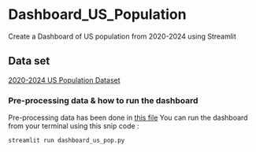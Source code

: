 # Dashboard_US_Population
Create a Dashboard of US population from 2020-2024 using Streamlit

## Data set
[2020-2024 US Population Dataset](https://www2.census.gov/programs-surveys/popest/datasets/2020-2024/state/totals/NST-EST2024-ALLDATA.csv)

### Pre-processing data & how to run the dashboard
Pre-processing data has been done in [this file]()
You can run the dashboard from your terminal using this snip code :

```{r echo = FALSE}
streamlit run dashboard_us_pop.py
```

